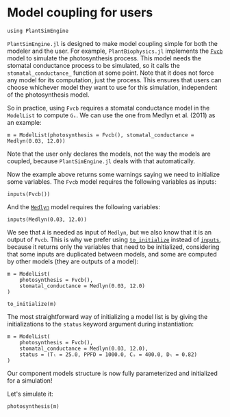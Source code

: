 # Model coupling for users

```@setup usepkg
using PlantSimEngine
```

`PlantSimEngine.jl` is designed to make model coupling simple for both the modeler and the user. For example, `PlantBiophysics.jl` implements the [`Fvcb`](https://vezy.github.io/PlantBiophysics.jl/stable/functions/#PlantBiophysics.Fvcb) model to simulate the photosynthesis process. This model needs the stomatal conductance process to be simulated, so it calls the `stomatal_conductance_` function at some point. Note that it does not force any model for its computation, just the process. This ensures that users can choose whichever model they want to use for this simulation, independent of the photosynthesis model. 

So in practice, using `Fvcb` requires a stomatal conductance model in the `ModelList` to compute `Gₛ`. We can use the one from Medlyn et al. (2011) as an example:

```@example usepkg
m = ModelList(photosynthesis = Fvcb(), stomatal_conductance = Medlyn(0.03, 12.0))
```

Note that the user only declares the models, not the way the models are coupled, because `PlantSimEngine.jl` deals with that automatically.

Now the example above returns some warnings saying we need to initialize some variables. The `Fvcb` model requires the following variables as inputs:

```@example usepkg
inputs(Fvcb())
```

And the [`Medlyn`](@ref) model requires the following variables:

```@example usepkg
inputs(Medlyn(0.03, 12.0))
```

We see that `A` is needed as input of `Medlyn`, but we also know that it is an output of `Fvcb`. This is why we prefer using [`to_initialize`](@ref) instead of [`inputs`](@ref), because it returns only the variables that need to be initialized, considering that some inputs are duplicated between models, and some are computed by other models (they are outputs of a model):

```@example usepkg
m = ModelList(
    photosynthesis = Fvcb(),
    stomatal_conductance = Medlyn(0.03, 12.0)
)

to_initialize(m)
```

The most straightforward way of initializing a model list is by giving the initializations to the `status` keyword argument during instantiation:

```@example usepkg
m = ModelList(
    photosynthesis = Fvcb(),
    stomatal_conductance = Medlyn(0.03, 12.0),
    status = (Tₗ = 25.0, PPFD = 1000.0, Cₛ = 400.0, Dₗ = 0.82)
)
```

Our component models structure is now fully parameterized and initialized for a simulation!

Let's simulate it:

```@example usepkg
photosynthesis(m)
```